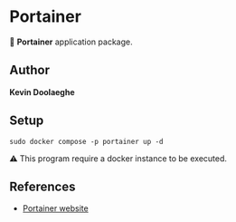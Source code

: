 # Portainer

:triangular_flag_on_post: **Portainer** application package.

## Author

**Kevin Doolaeghe**

## Setup

```
sudo docker compose -p portainer up -d
```

:warning: This program require a docker instance to be executed.

## References

* [Portainer website](https://www.portainer.io/)
